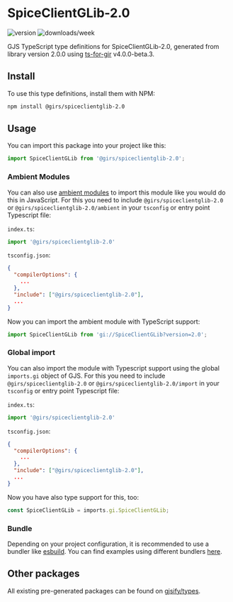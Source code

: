 
# SpiceClientGLib-2.0

![version](https://img.shields.io/npm/v/@girs/spiceclientglib-2.0)
![downloads/week](https://img.shields.io/npm/dw/@girs/spiceclientglib-2.0)


GJS TypeScript type definitions for SpiceClientGLib-2.0, generated from library version 2.0.0 using [ts-for-gir](https://github.com/gjsify/ts-for-gir) v4.0.0-beta.3.


## Install

To use this type definitions, install them with NPM:
```bash
npm install @girs/spiceclientglib-2.0
```

## Usage

You can import this package into your project like this:
```ts
import SpiceClientGLib from '@girs/spiceclientglib-2.0';
```

### Ambient Modules

You can also use [ambient modules](https://github.com/gjsify/ts-for-gir/tree/main/packages/cli#ambient-modules) to import this module like you would do this in JavaScript.
For this you need to include `@girs/spiceclientglib-2.0` or `@girs/spiceclientglib-2.0/ambient` in your `tsconfig` or entry point Typescript file:

`index.ts`:
```ts
import '@girs/spiceclientglib-2.0'
```

`tsconfig.json`:
```json
{
  "compilerOptions": {
    ...
  },
  "include": ["@girs/spiceclientglib-2.0"],
  ...
}
```

Now you can import the ambient module with TypeScript support: 

```ts
import SpiceClientGLib from 'gi://SpiceClientGLib?version=2.0';
```

### Global import

You can also import the module with Typescript support using the global `imports.gi` object of GJS.
For this you need to include `@girs/spiceclientglib-2.0` or `@girs/spiceclientglib-2.0/import` in your `tsconfig` or entry point Typescript file:

`index.ts`:
```ts
import '@girs/spiceclientglib-2.0'
```

`tsconfig.json`:
```json
{
  "compilerOptions": {
    ...
  },
  "include": ["@girs/spiceclientglib-2.0"],
  ...
}
```

Now you have also type support for this, too:

```ts
const SpiceClientGLib = imports.gi.SpiceClientGLib;
```

### Bundle

Depending on your project configuration, it is recommended to use a bundler like [esbuild](https://esbuild.github.io/). You can find examples using different bundlers [here](https://github.com/gjsify/ts-for-gir/tree/main/examples).

## Other packages

All existing pre-generated packages can be found on [gjsify/types](https://github.com/gjsify/types).

